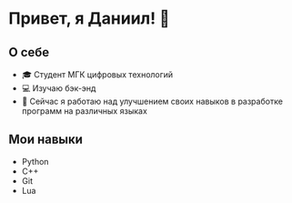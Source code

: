 # Привет, я Даниил! 👋

## О себе
- 🎓 Студент МГК цифровых технологий
- 💻 Изучаю бэк-энд
- 🌱 Сейчас я работаю над улучшением своих навыков в разработке программ на различных языках

## Мои навыки
- Python
- C++
- Git
- Lua
